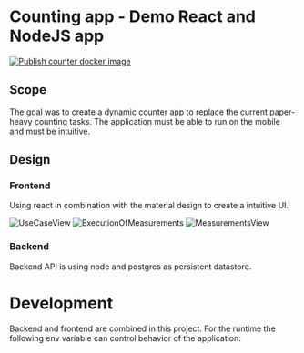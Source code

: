 # Counting app - Demo React and NodeJS app

[![Publish counter docker image](https://github.com/modul-i-ch-109/counter_kand/actions/workflows/docker.yml/badge.svg?branch=master)](https://github.com/modul-i-ch-109/counter_kand/actions/workflows/docker.yml)

## Scope
The goal was to create a dynamic counter app to replace the current paper-heavy counting tasks. The application must be able to run on the mobile and must be intuitive.

## Design
### Frontend
Using react in combination with the material design to create a intuitive UI.

![UseCaseView](documentation/usecaseView.PNG)
![ExecutionOfMeasurements](documentation/ExecutionOfMeasurementsView.PNG)
![MeasurementsView](documentation/measurementsView.PNG)

### Backend

Backend API is using node and postgres as persistent datastore.
# Development
Backend and frontend are combined in this project.
For the runtime the following env variable can control behavior of the application:
